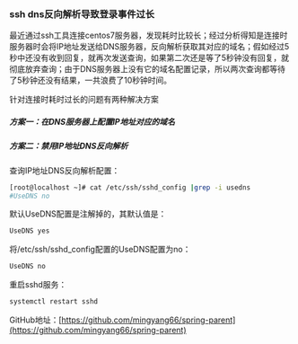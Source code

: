 ### ssh dns反向解析导致登录事件过长

>
最近通过ssh工具连接centos7服务器，发现耗时比较长；经过分析得知是连接时服务器时会将IP地址发送给DNS服务器，反向解析获取其对应的域名；假如经过5秒中还没有收到回复，就再次发送查询，如果第二次还是等了5秒钟没有回复，就彻底放弃查询；由于DNS服务器上没有它的域名配置记录，所以两次查询都等待了5秒钟还没有结果，一共浪费了10秒钟时间。

针对连接时耗时过长的问题有两种解决方案

##### 方案一：在DNS服务器上配置IP地址对应的域名

##### 方案二：禁用IP地址DNS反向解析

查询IP地址DNS反向解析配置：

```sh
[root@localhost ~]# cat /etc/ssh/sshd_config |grep -i usedns
#UseDNS no
```

默认UseDNS配置是注解掉的，其默认值是：

```sh
UseDNS yes
```

将/etc/ssh/sshd_config配置的UseDNS配置为no：

```sh
UseDNS no
```

重启sshd服务：

```sh
systemctl restart sshd
```

GitHub地址：[https://github.com/mingyang66/spring-parent](https://github.com/mingyang66/spring-parent)